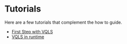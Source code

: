 # Tutorials

Here are a few tutorials that complement the how to guide.

* [First Step with VQLS](vqls.ipynb)
* [VQLS in runtime](vqls_runtime.ipynb)